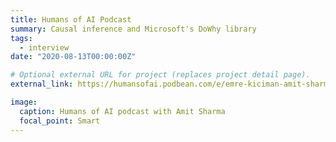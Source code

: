 ```yaml
---
title: Humans of AI Podcast
summary: Causal inference and Microsoft's DoWhy library 
tags:
  - interview
date: "2020-08-13T00:00:00Z"

# Optional external URL for project (replaces project detail page).
external_link: https://humansofai.podbean.com/e/emre-kiciman-amit-sharma-causal-inference-microsofts-dowhy-library/

image:
  caption: Humans of AI podcast with Amit Sharma
  focal_point: Smart
---
```

